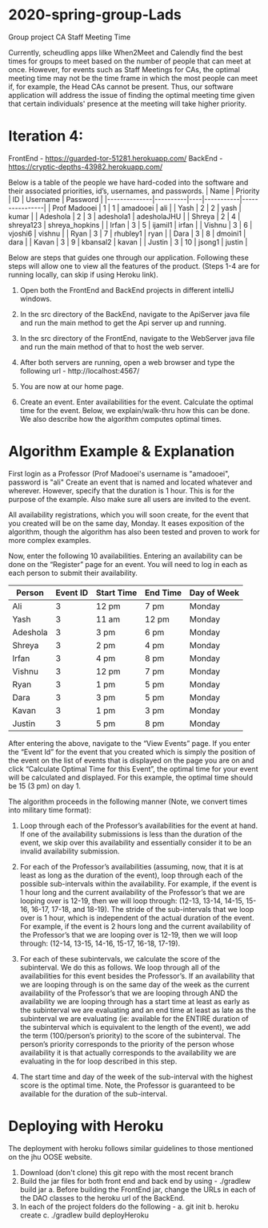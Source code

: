 # 2020-spring-group-Lads
Group project
CA Staff Meeting Time

Currently, scheudling apps lilke When2Meet and Calendly find the best times for groups to meet based on the number of people that can meet at once. However, for events such as Staff Meetings for CAs, the optimal meeting time may not be the time frame in which the most people can meet if, for example, the Head CAs cannot be present. Thus, our software application will address the issue of finding the optimal meeting time given that certain individuals' presence at the meeting will take higher priority.

# Iteration 4:

FrontEnd - https://guarded-tor-51281.herokuapp.com/
BackEnd - https://cryptic-depths-43982.herokuapp.com/

Below is a table of the people we have hard-coded into the software and their associated priorities, id’s, usernames, and passwords. 
| Name         | Priority | ID | Username  | Password       |
|--------------|----------|----|-----------|----------------|
| Prof Madooei | 1        | 1  | amadooei  | ali            |
| Yash         | 2        | 2  | yash      | kumar          |
| Adeshola     | 2        | 3  | adeshola1 | adesholaJHU    |
| Shreya       | 2        | 4  | shreya123 | shreya_hopkins |
| Irfan        | 3        | 5  | ijamil1   | irfan          |
| Vishnu       | 3        | 6  | vjoshi6   | vishnu         |
| Ryan         | 3        | 7  | rhubley1  | ryan           |
| Dara         | 3        | 8  | dmoini1   | dara           |
| Kavan        | 3        | 9  | kbansal2  | kavan          |
| Justin       | 3        | 10 | jsong1    | justin         |


Below are steps that guides one through our application. Following these steps will allow one to view all the features of the product. (Steps 1-4 are for running locally, can skip if using Heroku link).

1. Open both the FrontEnd and BackEnd projects in different intelliJ windows.

2. In the src directory of the BackEnd, navigate to the ApiServer java file and run the main method to get the Api server up and running.

3. In the src directory of the FrontEnd, navigate to the WebServer java file and run the main method of that to host the web server.

4. After both servers are running, open a web browser and type the following url - http://localhost:4567/

5. You are now at our home page. 

6. Create an event. Enter availabilities for the event. Calculate the optimal time for the event. Below, we explain/walk-thru how this can be done. We also describe how the algorithm computes optimal times. 

# Algorithm Example & Explanation
First login as a Professor (Prof Madooei's username is "amadooei", password is "ali"
Create an event that is named and located whatever and wherever. However, specify that the duration is 1 hour. This is for the purpose of the example. Also make sure all users are invited to the event.

All availability registrations, which you will soon create, for the event that you created will be on the same day, Monday. It eases exposition of the algorithm, though the algorithm has also been tested and proven to work for more complex examples. 

Now, enter the following 10 availabilities. Entering an availability can be done on the “Register” page for an event. You will need to log in each as each person to submit their availability. 

| Person   | Event ID | Start Time | End Time | Day of Week |
|----------|----------|------------|----------|-------------|
| Ali      | 3        | 12 pm      | 7 pm     | Monday      |
| Yash     | 3        | 11 am      | 12 pm    | Monday      |
| Adeshola | 3        | 3 pm       | 6 pm     | Monday      |
| Shreya   | 3        | 2 pm       | 4 pm     | Monday      |
| Irfan    | 3        | 4 pm       | 8 pm     | Monday      |
| Vishnu   | 3        | 12 pm      | 7 pm     | Monday      |
| Ryan     | 3        | 1 pm       | 5 pm     | Monday      |
| Dara     | 3        | 3 pm       | 5 pm     | Monday      |
| Kavan    | 3        | 1 pm       | 3 pm     | Monday      |
| Justin   | 3        | 5 pm       | 8 pm     | Monday      |

After entering the above, navigate to the “View Events” page.  If you enter the “Event Id” for the event that you created which is simply the position of the event on the list of events that is displayed on the page you are on and click “Calculate Optimal Time for this Event”, the optimal time for your event will be calculated and displayed. For this example, the optimal time should be 15 (3 pm) on day 1. 

The algorithm proceeds in the following manner (Note, we convert times into military time format):

1. Loop through each of the Professor’s availabilities for the event at hand. If one of the availability submissions is less than the duration of the event, we skip over this availability and essentially consider it to be an invalid availability submission. 

2. For each of the Professor’s availabilities (assuming, now, that it is at least as long as the duration of the event), loop through each of the possible sub-intervals within the availability. For example, if the event is 1 hour long and the current availability of the Professor’s that we are looping over is 12-19, then we will loop through: (12-13, 13-14, 14-15, 15-16, 16-17, 17-18, and 18-19). The stride of the sub-intervals that we loop over is 1 hour, which is independent of the actual duration of the event. For example, if the event is 2 hours long and the current availability of the Professor’s that we are looping over is 12-19, then we will loop through: (12-14, 13-15, 14-16, 15-17, 16-18, 17-19). 

3. For each of these subintervals, we calculate the score of the subinterval. We do this as follows. We loop through all of the availabilities for this event besides the Professor’s. If an availability that we are looping through is on the same day of the week as the current availability of the Professor’s that we are looping through AND the availability we are looping through has a start time at least as early as the subinterval we are evaluating and an end time at least as late as the subinterval we are evaluating (ie: available for the ENTIRE duration of the subinterval which is equivalent to the length of the event), we add the term (100/person’s priority) to the score of the subinterval. The person’s priority corresponds to the priority of the person whose availability it is that actually corresponds to the availability we are evaluating in the for loop described in this step. 

4. The start time and day of the week of the sub-interval with the highest score is the optimal time. Note, the Professor is guaranteed to be available for the duration of the sub-interval. 


# Deploying with Heroku

The deployment with heroku follows similar guidelines to those mentioned on the jhu OOSE website.
1. Download (don't clone) this git repo with the most recent branch
2. Build the jar files for both front end and back end by using -  ./gradlew build jar
  a. Before building the FrontEnd jar, change the URLs in each of the DAO classes to the heroku url of the BackEnd.
3. In each of the project folders do the following - 
  a. git init
  b. heroku create
  c. ./gradlew build deployHeroku
